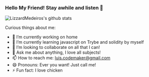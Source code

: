 ### Hello My Friend! Stay awhile and listen 👋

![LizzardMedeiros's github stats](https://github-readme-stats.vercel.app/api?username=LizzardMedeiros&show_icons=true&hide_border=true)

Curious things about me:

- 🔭 I’m currently working on home
- 🌱 I’m currently learning javascript on Trybe and solidity by myself
- 👯 I’m looking to collaborate on all that I can!
- 💬 Ask me about anything, I love all subjects!
- 📫 How to reach me: luis.codemaker@gmail.com
- 😄 Pronouns: Ever you want! Just call me!
- ⚡ Fun fact: I love chicken
